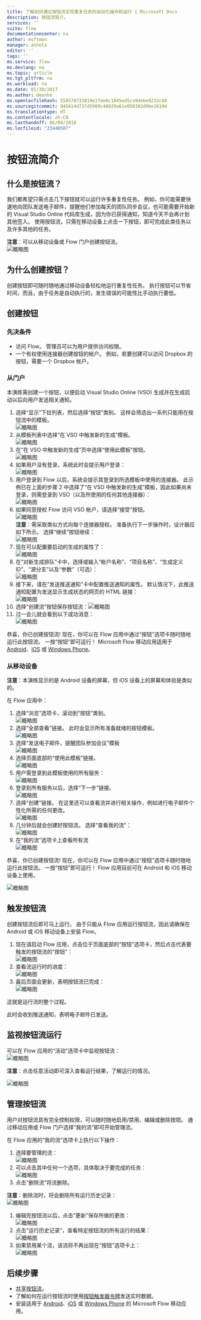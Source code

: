 ```yaml
---
title: 了解如何通过按钮流实现重复任务的自动化操作和运行 | Microsoft Docs
description: 按钮流简介。
services: ''
suite: flow
documentationcenter: na
author: msftman
manager: anneta
editor: ''
tags: ''
ms.service: flow
ms.devlang: na
ms.topic: article
ms.tgt_pltfrm: na
ms.workload: na
ms.date: 01/30/2017
ms.author: deonhe
ms.openlocfilehash: 558570733819e1fde6c1845ed5ca9debe9232c88
ms.sourcegitcommit: 945614d737d5909c40029a61e050302d96e1619d
ms.translationtype: HT
ms.contentlocale: zh-CN
ms.lasthandoff: 06/04/2018
ms.locfileid: "23440507"
---
```

# <a name="introducing-button-flows"></a>按钮流简介
## <a name="what-are-button-flows"></a>什么是按钮流？
我们都希望只需点击几下按钮就可以运行许多重复性任务。 例如，你可能需要快速地向团队发送电子邮件，提醒他们参加每天的团队同步会议，也可能需要开始新的 Visual Studio Online 代码库生成，因为你已获得通知，知道今天不会再计划其他签入。 使用按钮流，只需在移动设备上点击一下按钮，即可完成此类任务以及许多其他的任务。

**注意**：可以从移动设备或 Flow 门户创建按钮流。  
  ![概略图](./media/introduction-to-button-flows/buttons-montage.png)  

## <a name="why-create-buttons"></a>为什么创建按钮？
创建按钮即可随时随地通过移动设备轻松地运行重复性任务。 执行按钮可以节省时间，而且，由于任务是自动执行的，发生错误的可能性比手动执行要低。  

## <a name="create-a-button"></a>创建按钮
### <a name="prerequisites"></a>先决条件
* 访问 Flow。 管理员可以为用户提供访问权限。
* 一个有权使用连接器创建按钮的帐户。 例如，若要创建可以访问 Dropbox 的按钮，需要一个 Dropbox 帐户。

### <a name="from-the-portal"></a>从门户
本演练需创建一个按钮，以便启动 Visual Studio Online (VSO) 生成并在生成启动以后向用户发送相关通知。  

1. 选择“显示”下拉列表，然后选择“按钮”类别。 这样会筛选出一系列只能用在按钮流中的模板。  
   ![概略图](./media/introduction-to-button-flows/create-button-1.png)   
2. 从模板列表中选择“在 VSO 中触发新的生成”模板。  
   ![概略图](./media/introduction-to-button-flows/create-button-2.png)  
3. 在“在 VSO 中触发新的生成”页中选择“使用此模板”按钮。   
   ![概略图](./media/introduction-to-button-flows/create-button-3.png)  
4. 如果用户没有登录，系统此时会提示用户登录：  
   ![概略图](./media/introduction-to-button-flows/create-button-4.png)  
5. 用户登录到 Flow 以后，系统会提示其登录到所选模板中使用的连接器。 此示例已在上面的步骤 2 中选择了“在 VSO 中触发新的生成”模板，因此如果尚未登录，则需登录到 VSO（以及所使用的任何其他连接器）：  
   ![概略图](./media/introduction-to-button-flows/create-button-pre-req-1.png)    
6. 如果同意授权 Flow 访问 VSO 帐户，请选择“接受”按钮。  
   ![概略图](./media/introduction-to-button-flows/create-button-5.png)   
   **注意**：需采取类似方式向每个连接器授权。 准备执行下一步操作时，设计器应如下所示。 选择“继续”按钮继续：  
   ![概略图](./media/introduction-to-button-flows/create-button-6.png)   
7. 现在可以配置要启动的生成的属性了：    
   ![概略图](./media/introduction-to-button-flows/create-button-7.png)  
8. 在“对新生成排队”卡中，选择或输入“帐户名称”、“项目名称”、“生成定义 ID”、“源分支”以及“参数”（可选）：    
   ![概略图](./media/introduction-to-button-flows/create-button-8.png)  
9. 接下来，请在“发送推送通知”卡中配置推送通知的属性。 默认情况下，此推送通知配置为发送显示生成状态的网页的 HTML 链接：  
   ![概略图](./media/introduction-to-button-flows/create-button-9.png)  
10. 选择“创建流”按钮保存按钮流：![概略图](./media/introduction-to-button-flows/create-button-10.png)  
11. 过一会儿就会看到以下成功消息：  
    ![概略图](./media/introduction-to-button-flows/create-button-11.png)  

恭喜，你已创建按钮流! 现在，你可以在 Flow 应用中通过“按钮”选项卡随时随地运行此按钮流。 一按“按钮”即可运行！ Microsoft Flow 移动应用适用于 [Android](https://aka.ms/flowmobiledocsandroid)、[iOS](https://aka.ms/flowmobiledocsios) 或 [Windows Phone](https://aka.ms/flowmobilewindows)。

### <a name="from-your-mobile-device"></a>从移动设备
**注意**：本演练显示的是 Android 设备的屏幕，但 iOS 设备上的屏幕和体验是类似的。

在 Flow 应用中：

1. 选择“浏览”选项卡，滚动到“按钮”类别。  
   ![概略图](./media/introduction-to-button-flows/create-button-from-mobile-1.png)  
2. 选择“全部查看”链接。 此时会显示所有准备就绪的按钮模板。     
   ![概略图](./media/introduction-to-button-flows/create-button-from-mobile-2.png)  
3. 选择“发送电子邮件，提醒团队参加会议”模板    
   ![概略图](./media/introduction-to-button-flows/create-button-from-mobile-3.png)  
4. 选择页面底部的“使用此模板”链接。    
   ![概略图](./media/introduction-to-button-flows/create-button-from-mobile-4.png)  
5. 用户需登录到此模板使用的所有服务：    
   ![概略图](./media/introduction-to-button-flows/create-button-from-mobile-5.png)  
6. 登录到所有服务以后，选择“下一步”链接。      
   ![概略图](./media/introduction-to-button-flows/create-button-from-mobile-6.png)  
7. 选择“创建”链接。 在这里还可以查看流并进行相关操作，例如进行电子邮件个性化所需的任何更改。        
   ![概略图](./media/introduction-to-button-flows/create-button-from-mobile-7.png)  
8. 几分钟后就会创建好按钮流。 选择“查看我的流”：   
   ![概略图](./media/introduction-to-button-flows/create-button-from-mobile-8.png)  
9. 在“我的流”选项卡上查看所有流  
   ![概略图](./media/introduction-to-button-flows/create-button-from-mobile-9.png)  

恭喜，你已创建按钮流! 现在，你可以在 Flow 应用中通过“按钮”选项卡随时随地运行此按钮流。 一按“按钮”即可运行！ Flow 应用目前可在 Android 和 iOS 移动设备上使用。  

![概略图](./media/introduction-to-button-flows/create-button-from-mobile-10.png)  

## <a name="trigger-a-button-flow"></a>触发按钮流
创建按钮流后即可马上运行。 由于只能从 Flow 应用运行按钮流，因此请确保在 Android 或 iOS 移动设备上安装 Flow。  

1. 现在请启动 Flow 应用，点击位于页面底部的“按钮”选项卡，然后点击代表要触发的按钮流的“按钮”：  
   ![概略图](./media/introduction-to-button-flows/trigger-button-1.png)   
2. 查看流运行时的进度：  
   ![概略图](./media/introduction-to-button-flows/trigger-button-2.png)   
3. 最后页面会更新，表明按钮流已完成：  
   ![概略图](./media/introduction-to-button-flows/trigger-button-3.png)   

这就是运行流的整个过程。 

此时会收到推送通知，表明电子邮件已发送。  

## <a name="monitor-your-button-flow-runs"></a>监视按钮流运行
可以在 Flow 应用的“活动”选项卡中监视按钮流：   
![概略图](./media/introduction-to-button-flows/create-button-from-mobile-13.png)  

**注意**：点击任意活动即可深入查看运行结果，了解运行的情况。  

![概略图](./media/introduction-to-button-flows/activity-details-1.png)  

## <a name="manage-button-flows"></a>管理按钮流
用户对按钮流具有完全控制权限，可以随时随地启用/禁用、编辑或删除按钮。 通过移动应用或 Flow 门户选择“我的流”即可开始管理流。    

在 Flow 应用的“我的流”选项卡上执行以下操作：

1. 选择要管理的流：    
   ![概略图](./media/introduction-to-button-flows/trigger-button-4.png)   
2. 可以点击其中任何一个选项，具体取决于要完成的任务：    
   ![概略图](./media/introduction-to-button-flows/manage-flow-1.png)  
3. 点击“删除流”将流删除。  

**注意**：删除流时，将会删除所有运行历史记录：   
![概略图](./media/introduction-to-button-flows/manage-flow-2.png)   

1. 编辑完按钮流以后，点击“更新”保存所做的更改：   
   ![概略图](./media/introduction-to-button-flows/manage-flow-3.png)   
2. 点击“运行历史记录”，查看特定按钮流的所有运行的结果：    
   ![概略图](./media/introduction-to-button-flows/manage-flow-4.png)  
3. 如果禁用某个流，该流将不再出现在“按钮”选项卡上：    
   ![概略图](./media/introduction-to-button-flows/manage-flow-5.png)  

## <a name="next-steps"></a>后续步骤
* [共享按钮流](share-buttons.md)。
* 了解如何在运行按钮流时使用[按钮触发器令牌](introduction-to-button-trigger-tokens.md)发送实时数据。
* 安装适用于 [Android](https://aka.ms/flowmobiledocsandroid)、[iOS](https://aka.ms/flowmobiledocsios) 或 [Windows Phone](https://aka.ms/flowmobilewindows) 的 Microsoft Flow 移动应用。

